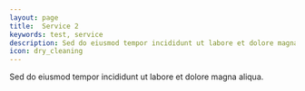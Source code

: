 ```yaml
---
layout: page
title:  Service 2
keywords: test, service
description: Sed do eiusmod tempor incididunt ut labore et dolore magna aliqua.
icon: dry_cleaning
---
```


Sed do eiusmod tempor incididunt ut labore et dolore magna aliqua.
